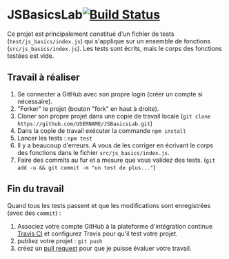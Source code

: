 # JSBasicsLab[![Build Status](https://www-apps.univ-lehavre.fr/forge/WEB-IHM/JSBasicsLab/badges/master/build.svg)](https://www-apps.univ-lehavre.fr/forge/WEB-IHM/JSBasicsLab/pipelines)

Ce projet est principalement constitué d'un fichier de tests (`test/js_basics/index.js`) qui s'applique sur un ensemble de fonctions (`src/js_basics/index.js`). Les tests sont écrits, mais le corps des fonctions testées est vide.

## Travail à réaliser

1. Se connecter a GitHub avec son propre login (créer un compte si nécessaire).
2. "Forker" le projet (bouton "fork" en haut à droite).
3. Cloner son propre projet dans une copie de travail locale (`git clone https://github.com/USERNAME/JSBasicsLab.git`)
4. Dans la copie de travail  exécuter la commande `npm install`
5. Lancer les tests : `npm test`
6. Il y a beaucoup d'erreurs. A vous de les corriger en écrivant le corps des fonctions dans le fichier `src/js_basics/index.js`.
7. Faire des commits au fur et a mesure que vous validez des tests. (`git add -u && git commit -m "un test de plus..."`)

## Fin du travail

Quand tous les tests passent et que les modifications sont enregistrées (avec des `commit`) :

1. Associez votre compte GitHub à la plateforme d'intégration continue [Travis CI](https://travis-ci.org/) et configurez Travis pour qu'il test votre projet.
2. publiez votre projet : `git push`
3. créez un [pull request](https://help.github.com/articles/about-pull-requests/) pour que je puisse évaluer votre travail.
